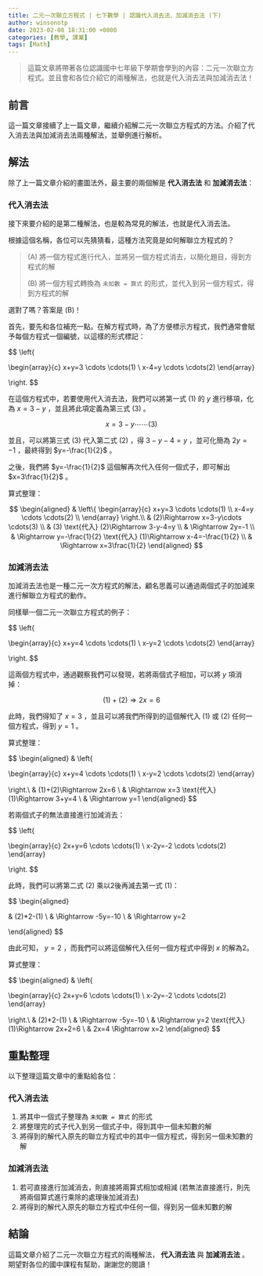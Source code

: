 ```yaml
---
title: 二元一次聯立方程式 | 七下數學 | 認識代入消去法、加減消去法 (下)
author: winsonotp
date: 2023-02-08 18:31:00 +0800
categories: [教學, 課業]
tags: [Math]
---
```


> 這篇文章將帶著各位認識國中七年級下學期會學到的內容：二元一次聯立方程式。並且會和各位介紹它的兩種解法，也就是代入消去法與加減消去法！

## 前言
這一篇文章接續了上一篇文章，繼續介紹解二元一次聯立方程式的方法。介紹了代入消去法與加減消去法兩種解法，並舉例進行解析。

## 解法
除了上一篇文章介紹的畫圖法外，最主要的兩個解是 **代入消去法** 和 **加減消去法**：

### 代入消去法

接下來要介紹的是第二種解法，也是較為常見的解法，也就是代入消去法。

根據這個名稱，各位可以先猜猜看，這種方法究竟是如何解聯立方程式的？

> (A) 將一個方程式進行代入，並將另一個方程式消去，以簡化題目，得到方程式的解
> 
> (B) 將一個方程式轉換為 `未知數 = 算式` 的形式，並代入到另一個方程式，得到方程式的解

選對了嗎？答案是 (B)！

首先，要先和各位補充一點。在解方程式時，為了方便標示方程式，我們通常會賦予每個方程式一個編號，以這樣的形式標記：

$$
\left\{

\begin{array}{c}
x+y=3 \cdots \cdots(1) \\
x-4=y \cdots \cdots(2)
\end{array}

\right.
$$

在這個方程式中，若要使用代入消去法，我們可以將第一式 $(1)$ 的 $y$ 進行移項，化為 $x=3-y$ ，並且將此項定義為第三式 $(3)$ 。

$$
x=3-y \cdots \cdots(3)
$$

並且，可以將第三式 $(3)$ 代入第二式 $(2)$ ，得 $3-y-4=y$ ，並可化簡為 $2y=-1$ ，最終得到 $y=-\frac{1}{2}$ 。

之後，我們將 $y=-\frac{1}{2}$ 這個解再次代入任何一個式子，即可解出 $x=3\frac{1}{2}$ 。

算式整理：

$$
\begin{aligned}
& \left\{
\begin{array}{c}
x+y=3 \cdots \cdots(1) \\
x-4=y \cdots \cdots(2) \\
\end{array} 
\right.\\
& (2)\Rightarrow x=3-y\cdots \cdots(3) \\
& (3) \text{代入} (2)\Rightarrow 3-y-4=y \\
& \Rightarrow 2y=-1 \\
& \Rightarrow y=-\frac{1}{2} \text{代入} (1)\Rightarrow x-4=-\frac{1}{2} \\
& \Rightarrow x=3\frac{1}{2}
\end{aligned}
$$

### 加減消去法
加減消去法也是一種二元一次方程式的解法，顧名思義可以通過兩個式子的加減來進行解聯立方程式的動作。

同樣舉一個二元一次聯立方程式的例子：

$$
\left\{

\begin{array}{c}
x+y=4 \cdots \cdots(1) \\
x-y=2 \cdots \cdots(2)
\end{array}

\right.
$$

這兩個方程式中，通過觀察我們可以發現，若將兩個式子相加，可以將 $y$ 項消掉：

$$
(1)+(2) \Rightarrow 2x=6
$$

此時，我們得知了 $x=3$ ，並且可以將我們所得到的這個解代入 $(1)$ 或 $(2)$ 任何一個方程式，得到 $y=1$ 。

算式整理：

$$
\begin{aligned}
& \left\{

\begin{array}{c}
x+y=4 \cdots \cdots(1) \\
x-y=2 \cdots \cdots(2)
\end{array}

\right.\\
& (1)+(2)\Rightarrow 2x=6 \\
& \Rightarrow x=3 \text{代入}(1)\Rightarrow 3+y=4 \\
& \Rightarrow y=1
\end{aligned}
$$

若兩個式子的無法直接進行加減消去：

$$
\left\{

\begin{array}{c}
2x+y=6 \cdots \cdots(1) \\
x-2y=-2 \cdots \cdots(2)
\end{array}

\right.
$$

此時，我們可以將第二式 $(2)$ 乘以2後再減去第一式 $(1)$：

$$
\begin{aligned}

& (2)*2-(1) \\
& \Rightarrow -5y=-10 \\
& \Rightarrow y=2

\end{aligned}
$$

由此可知， $y=2$ ，而我們可以將這個解代入任何一個方程式中得到 $x$ 的解為2。

算式整理：

$$
\begin{aligned}
& \left\{

\begin{array}{c}
2x+y=6 \cdots \cdots(1) \\
x-2y=-2 \cdots \cdots(2)
\end{array}

\right.\\
& (2)*2-(1) \\
& \Rightarrow -5y=-10 \\
& \Rightarrow y=2 \text{代入} (1)\Rightarrow 2x+2=6 \\
& 2x=4 \Rightarrow x=2
\end{aligned}
$$

## 重點整理
以下整理這篇文章中的重點給各位：

### 代入消去法
1. 將其中一個式子整理為 `未知數 = 算式` 的形式
2. 將整理完的式子代入到另一個式子中，得到其中一個未知數的解
3. 將得到的解代入原先的聯立方程式中的其中一個方程式，得到另一個未知數的解

### 加減消去法
1. 若可直接進行加減消去，則直接將兩算式相加或相減 (若無法直接進行，則先將兩個算式進行乘除的處理後加減消去)
2. 將得到的解代入原先的聯立方程式中任何一個，得到另一個未知數的解

## 結論
這篇文章介紹了二元一次聯立方程式的兩種解法， **代入消去法** 與 **加減消去法** 。期望對各位的國中課程有幫助，謝謝您的閱讀！